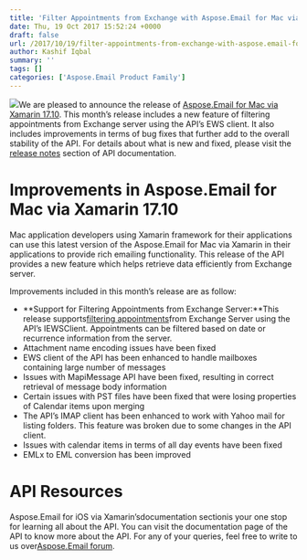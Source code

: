 ```yaml
---
title: 'Filter Appointments from Exchange with Aspose.Email for Mac via Xamarin'
date: Thu, 19 Oct 2017 15:52:24 +0000
draft: false
url: /2017/10/19/filter-appointments-from-exchange-with-aspose.email-for-mac-via-xamarin/
author: Kashif Iqbal
summary: ''
tags: []
categories: ['Aspose.Email Product Family']
---
```


[![][1]](https://www.aspose.com/products/email/mac-xamarin)We are pleased to announce the release of [Aspose.Email for Mac via Xamarin 17.10][2]. This month’s release includes a new feature of filtering appointments from Exchange server using the API’s EWS client. It also includes improvements in terms of bug fixes that further add to the overall stability of the API. For details about what is new and fixed, please visit the [release notes][3] section of API documentation.

# Improvements in Aspose.Email for Mac via Xamarin 17.10

Mac application developers using Xamarin framework for their applications can use this latest version of the Aspose.Email for Mac via Xamarin in their applications to provide rich emailing functionality. This release of the API provides a new feature which helps retrieve data efficiently from Exchange server.

Improvements included in this month’s release are as follow:

*   **Support for Filtering Appointments from Exchange Server:**This release supports[filtering appointments][4]from Exchange Server using the API’s IEWSClient. Appointments can be filtered based on date or recurrence information from the server.
*   Attachment name encoding issues have been fixed
*   EWS client of the API has been enhanced to handle mailboxes containing large number of messages
*   Issues with MapiMessage API have been fixed, resulting in correct retrieval of message body information
*   Certain issues with PST files have been fixed that were losing properties of Calendar items upon merging
*   The API’s IMAP client has been enhanced to work with Yahoo mail for listing folders. This feature was broken due to some changes in the API client.
*   Issues with calendar items in terms of all day events have been fixed
*   EMLx to EML conversion has been improved

# API Resources

Aspose.Email for iOS via Xamarin’sdocumentation sectionis your one stop for learning all about the API. You can visit the documentation page of the API to know more about the API. For any of your queries, feel free to write to us over[Aspose.Email forum][5].




[1]: https://blog.aspose.com/wp-content/uploads/sites/2/2017/10/aspose_email-for-mac-via-xamarin-150x150.png
[2]: https://downloads.aspose.com/email/macxamarin
[3]: https://docs.aspose.com/display/emailnet/Aspose.Email+for+Mac+via+Xamarin+17.10+Release+Notes
[4]: https://docs.aspose.com/display/emailnet/Filter+Appointments+from+Exchange+Server#FilterAppointmentsfromExchangeServer-FilteringAppointmentswithEWS
[5]: https://forum.aspose.com/c/email




